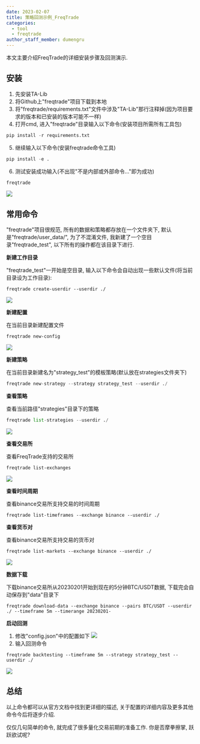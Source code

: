 ```yaml
---
date: 2023-02-07
title: 策略回测示例_FreqTrade
categories:
  - tool
  - freqtrade
author_staff_member: dumengru
---
```


本文主要介绍FreqTrade的详细安装步骤及回测演示.

## 安装

1. 先安装TA-Lib
2. 将Github上"freqtrade"项目下载到本地
3. 将"freqtrade/requirements.txt"文件中涉及"TA-Lib"那行注释掉(因为项目要求的版本和已安装的版本可能不一样)
4. 打开cmd, 进入"freqtrade"目录输入以下命令(安装项目所需所有工具包)
```python
pip install -r requirements.txt
```
5. 继续输入以下命令(安装freqtrade命令工具)
```python
pip install -e .
```
6. 测试安装成功输入(不出现"不是内部或外部命令..."即为成功)
```python
freqtrade
```
![]({{site.baseurl}}/images/202302070003.png)

## 常用命令

"freqtrade"项目很规范, 所有的数据和策略都存放在一个文件夹下, 默认是"freqtrade/user_data/", 为了不混淆文件, 我新建了一个空目录"freqtrade_test", 以下所有的操作都在该目录下进行.

**新建工作目录**

"freqtrade_test"一开始是空目录, 输入以下命令会自动出现一些默认文件(将当前目录设为工作目录):
```shell
freqtrade create-userdir --userdir ./
```
![]({{site.baseurl}}/images/202302070023.png)

**新建配置**

在当前目录新建配置文件
```shell
freqtrade new-config
```
![]({{site.baseurl}}/images/202302072044.png)

**新建策略**

在当前目录新建名为"strategy_test"的模板策略(默认放在strategies文件夹下)
```python
freqtrade new-strategy --strategy strategy_test --userdir ./
```

**查看策略**

查看当前路径"strategies"目录下的策略
```python
freqtrade list-strategies --userdir ./
```
![]({{site.baseurl}}/images/202302072053.png)

**查看交易所**

查看FreqTrade支持的交易所
```shell
freqtrade list-exchanges
```
![]({{site.baseurl}}/images/202302072055.png)

**查看时间周期**

查看binance交易所支持交易的时间周期

```shell
freqtrade list-timeframes --exchange binance --userdir ./
```

**查看货币对**

查看binance交易所支持交易的货币对

```shell
freqtrade list-markets --exchange binance --userdir ./
```

![]({{site.baseurl}}/images/202302072101.png)

**数据下载**

下载binance交易所从20230201开始到现在的5分钟BTC/USDT数据, 下载完会自动保存到"data"目录下

```shell
freqtrade download-data --exchange binance --pairs BTC/USDT --userdir ./ --timeframe 5m --timerange 20230201-
```

**启动回测**
1. 修改"config.json"中的配置如下
![]({{site.baseurl}}/images/202302082257.png)
2. 输入回测命令
```shell
freqtrade backtesting --timeframe 5m --strategy strategy_test --userdir ./
```
![]({{site.baseurl}}/images/202302082308.png)

## 总结

以上命令都可以从官方文档中找到更详细的描述, 关于配置的详细内容及更多其他命令今后将逐步介绍.

仅仅几句简单的命令, 就完成了很多量化交易前期的准备工作. 你是否摩拳擦掌, 跃跃欲试呢?
